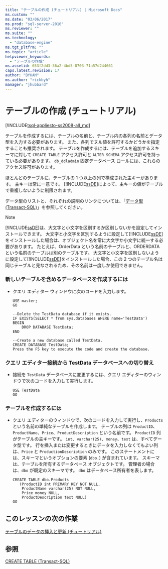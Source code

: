 ```yaml
---
title: "テーブルの作成 (チュートリアル) | Microsoft Docs"
ms.custom: ""
ms.date: "03/06/2017"
ms.prod: "sql-server-2016"
ms.reviewer: ""
ms.suite: ""
ms.technology: 
  - "database-engine"
ms.tgt_pltfrm: ""
ms.topic: "article"
helpviewer_keywords: 
  - "テーブルの作成"
ms.assetid: 653f2dd3-36a2-4bd5-8703-71a57d244661
caps.latest.revision: 17
author: "BYHAM"
ms.author: "rickbyh"
manager: "jhubbard"
---
```

# テーブルの作成 (チュートリアル)
[!INCLUDE[tsql-appliesto-ss2008-all_md](../includes/tsql-appliesto-ss2008-all-md.md)]

テーブルを作成するには、テーブルの名前と、テーブル内の各列の名前とデータ型を入力する必要があります。 また、各列でヌル値を許可するかどうかを指定することも推奨されます。 テーブルを作成するには、テーブルを追加するスキーマに対して `CREATE TABLE` アクセス許可と `ALTER SCHEMA` アクセス許可を持っている必要があります。 `db_ddladmin` 固定データベース ロールには、これらのアクセス許可があります。  
  
ほとんどのテーブルに、テーブルの 1 つ以上の列で構成された主キーがあります。 主キーは常に一意です。 [!INCLUDE[ssDE](../includes/ssde-md.md)]によって、主キーの値がテーブルで重複しないように制限されます。  
  
データ型のリストと、それぞれの説明のリンクについては、「[データ型 (Transact-SQL)](../t-sql/data-types/data-types-transact-sql.md)」を参照してください。  
  
> [!NOTE]  
> [!INCLUDE[ssDE](../includes/ssde-md.md)]は、大文字と小文字を区別するか区別しないかを設定してインストールできます。 大文字と小文字を区別するように設定して[!INCLUDE[ssDE](../includes/ssde-md.md)]をインストールした場合は、オブジェクト名を常に大文字か小文字に統一する必要があります。 たとえば、OrderData という名前のテーブルと、ORDERDATA という名前のテーブルは別のテーブルです。 大文字と小文字を区別しないように設定して[!INCLUDE[ssDE](../includes/ssde-md.md)]をインストールした場合、この 2 つのテーブル名は同じテーブルと見なされるため、その名前は一度しか使用できません。  
  
### 新しいテーブルを含めるデータベースを作成するには  
  
-   クエリ エディター ウィンドウに次のコードを入力します。  
  
    ```  
    USE master;  
    GO  
  
    --Delete the TestData database if it exists.  
    IF EXISTS(SELECT * from sys.databases WHERE name='TestData')  
    BEGIN  
        DROP DATABASE TestData;  
    END  
  
    --Create a new database called TestData.  
    CREATE DATABASE TestData;  
    Press the F5 key to execute the code and create the database.  
    ```  
  
### クエリ エディター接続から TestData データベースへの切り替え  
  
-   接続を `TestData` データベースに変更するには、クエリ エディターのウィンドウで次のコードを入力して実行します。  
  
    ```  
    USE TestData  
    GO  
    ```  
  
### テーブルを作成するには  
  
-   クエリ エディターのウィンドウで、次のコードを入力して実行し、`Products` という名前の単純なテーブルを作成します。 テーブルの列は `ProductID`、`ProductName`、`Price`、`ProductDescription` という名前です。 `ProductID` 列がテーブルの主キーです。 `int`、`varchar(25)`、`money`、`text` は、すべてデータ型です。 行を挿入または変更するときにデータを入力しなくてもよい列は、`Price` と `ProductionDescription` のみです。 このステートメントには、スキーマというオプションの要素 (`dbo.`) が含まれています。 スキーマは、テーブルを所有するデータベース オブジェクトです。 管理者の場合は、`dbo` が既定のスキーマです。 `dbo` はデータベース所有者を表します。  
  
    ```  
    CREATE TABLE dbo.Products  
       (ProductID int PRIMARY KEY NOT NULL,  
        ProductName varchar(25) NOT NULL,  
        Price money NULL,  
        ProductDescription text NULL)  
    GO  
    ```  
  
## このレッスンの次の作業  
[テーブルのデータの挿入と更新 (チュートリアル)](../t-sql/inserting-and-updating-data-in-a-table-tutorial.md)  
  
## 参照  
[CREATE TABLE &#40;Transact-SQL&#41;](../t-sql/statements/create-table-transact-sql.md)  
  
  
  
